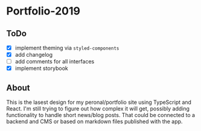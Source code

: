 # Portfolio-2019

## ToDo

- [x] implement theming via `styled-components`
- [x] add changelog
- [ ] add comments for all interfaces
- [x] implement storybook

## About

This is the lasest design for my peronal/portfolio site using TypeScript and React. I'm still trying to figure out how complex it will get, possibly adding functionality to handle short news/blog posts. That could be connected to a backend and CMS or based on markdown files published with the app.

